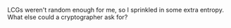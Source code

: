 LCGs weren't random enough for me, so I sprinkled in some extra entropy. What else could a cryptographer ask for?